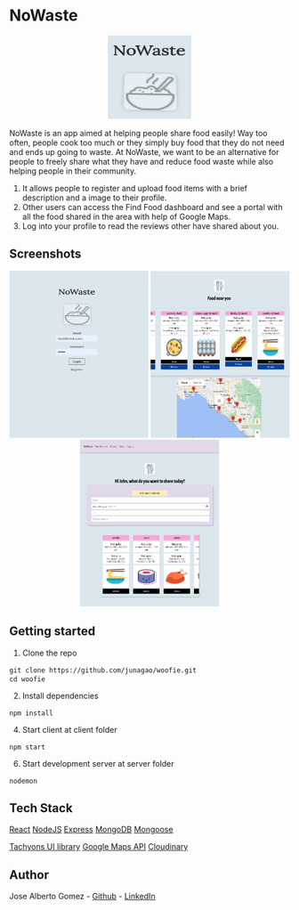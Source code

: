 # NoWaste

<p align="center">
  <img src="Images/noWasteLogo.png" width="150" height="150"/>
</p>



NoWaste is an app aimed at helping people share food easily! Way too often, people cook too much or they simply buy food that they do not need and ends up going to waste. At NoWaste, we want to be an alternative for people to freely share what they have and reduce food waste while also helping people in their community. 


1. It allows people to register and upload food items with a brief description and a image to their profile.
2. Other users can access the Find Food dashboard and see a portal with all the food shared in the area with help of Google Maps.
3. Log into your profile to read the reviews other have shared about you.

## Screenshots

<p align="center">
<img src="Images/Login.png" width="250" height="300"/>
<img src="Images/FindFood.png"  width="250" height="300"/>
<img src="Images/shareFood.png"  width="250" height="300"/>

</p>


## Getting started

1. Clone the repo

```
git clone https://github.com/junagao/woofie.git
cd woofie
```

2. Install dependencies
```
npm install
```
4. Start client at client folder

```
npm start

```
6. Start development server at server folder
```
nodemon

```
## Tech Stack
[React](https://reactjs.org/)
[NodeJS](https://nodejs.org/en/)
[Express](https://expressjs.com/)
[MongoDB](https://www.mongodb.com/)
[Mongoose](https://mongoosejs.com/docs/)

[Tachyons UI library](https://tachyons.io/)
[Google Maps API](https://developers.google.com/maps?hl=en-419)
[Cloudinary](https://cloudinary.com/users/register_free#gsc.tab=0)


## Author
Jose Alberto Gomez - [Github](https://github.com/Josequesada9393) - [LinkedIn](https://www.linkedin.com/in/jos%C3%A9-alberto-g%C3%B3mez-55aa63117/)
